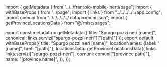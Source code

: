 import { getMetadata } from "../../frantoio-mobile-inerti/page";
import { withBaseProps } from "../page";
import { links } from "../../../../../app.config";
import comuni from "../../../../../.data/comuni.json";
import { getProvinceLocationsData } from "@/misc/pages";

export const metadata = getMetadata({
  title: "Spurgo pozzi neri [name]",
  canonical: links.servizi["spurgo-pozzi-neri"]["[path]"]
});
export default withBaseProps({ 
    title: "Spurgo pozzi neri [name]", 
    locationNames: {label: "[name]", href: "[path]"},
    locationsData: getProvinceLocationsData({
      links: links.servizi["spurgo-pozzi-neri"],
      comuni: comuni["[province.path]"],
      name: "[province.name]",
  }),
});
